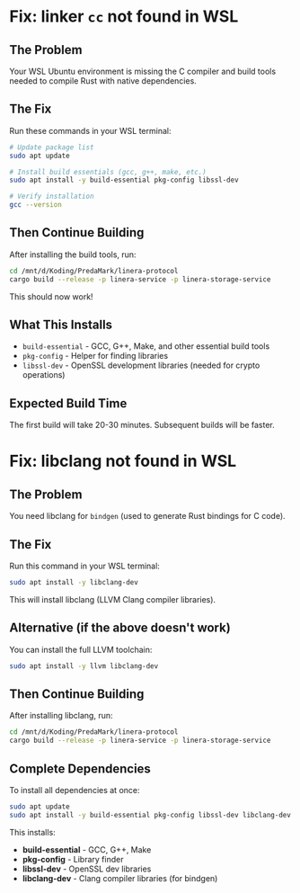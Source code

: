 # Fix: linker `cc` not found in WSL

## The Problem
Your WSL Ubuntu environment is missing the C compiler and build tools needed to compile Rust with native dependencies.

## The Fix

Run these commands in your WSL terminal:

```bash
# Update package list
sudo apt update

# Install build essentials (gcc, g++, make, etc.)
sudo apt install -y build-essential pkg-config libssl-dev

# Verify installation
gcc --version
```

## Then Continue Building

After installing the build tools, run:

```bash
cd /mnt/d/Koding/PredaMark/linera-protocol
cargo build --release -p linera-service -p linera-storage-service
```

This should now work!

## What This Installs

- `build-essential` - GCC, G++, Make, and other essential build tools
- `pkg-config` - Helper for finding libraries
- `libssl-dev` - OpenSSL development libraries (needed for crypto operations)

## Expected Build Time

The first build will take 20-30 minutes. Subsequent builds will be faster.

# Fix: libclang not found in WSL

## The Problem
You need libclang for `bindgen` (used to generate Rust bindings for C code).

## The Fix

Run this command in your WSL terminal:

```bash
sudo apt install -y libclang-dev
```

This will install libclang (LLVM Clang compiler libraries).

## Alternative (if the above doesn't work)

You can install the full LLVM toolchain:

```bash
sudo apt install -y llvm libclang-dev
```

## Then Continue Building

After installing libclang, run:

```bash
cd /mnt/d/Koding/PredaMark/linera-protocol
cargo build --release -p linera-service -p linera-storage-service
```

## Complete Dependencies

To install all dependencies at once:

```bash
sudo apt update
sudo apt install -y build-essential pkg-config libssl-dev libclang-dev
```

This installs:
- **build-essential** - GCC, G++, Make
- **pkg-config** - Library finder
- **libssl-dev** - OpenSSL dev libraries
- **libclang-dev** - Clang compiler libraries (for bindgen)

